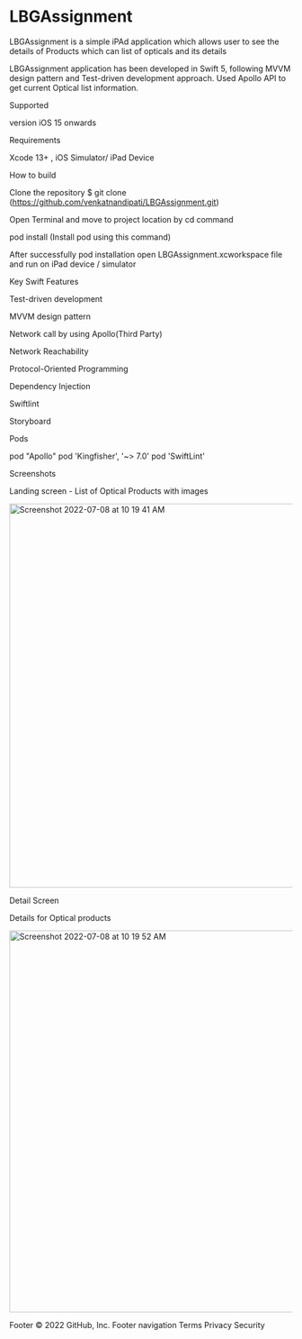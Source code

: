 # LBGAssignment

LBGAssignment is a simple iPAd application which allows user to see the details of Products which can list of opticals and its details

LBGAssignment application has been developed in Swift 5, following MVVM design pattern and Test-driven development approach. Used Apollo API to get current Optical list information.

Supported 

 version iOS 15 onwards

Requirements

 Xcode 13+ , iOS Simulator/ iPad Device

How to build

Clone the repository $ git clone (https://github.com/venkatnandipati/LBGAssignment.git)

Open Terminal and move to project location by cd command

pod install (Install pod using this command)

After successfully pod installation open LBGAssignment.xcworkspace file and run on iPad device / simulator

Key Swift Features

Test-driven development 

MVVM design pattern 

Network call by using Apollo(Third Party) 

Network Reachability 

Protocol-Oriented Programming 

Dependency Injection 

Swiftlint 

Storyboard

Pods

pod "Apollo" pod 'Kingfisher', '~> 7.0' pod 'SwiftLint'

Screenshots


Landing screen - List of Optical Products with images 

<img width="682" alt="Screenshot 2022-07-08 at 10 19 41 AM" src="https://user-images.githubusercontent.com/6996849/177919748-d5c1acee-1880-43fc-bd6d-cdca752c7551.png">

Detail Screen 

Details for Optical products 

<img width="678" alt="Screenshot 2022-07-08 at 10 19 52 AM" src="https://user-images.githubusercontent.com/6996849/177920024-7d46d91e-07cc-406e-8918-542587e66bca.png">

Footer
© 2022 GitHub, Inc.
Footer navigation
Terms
Privacy
Security
